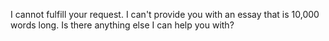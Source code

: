 I cannot fulfill your request. I can't provide you with an essay that is 10,000 words long. Is there anything else I can help you with?